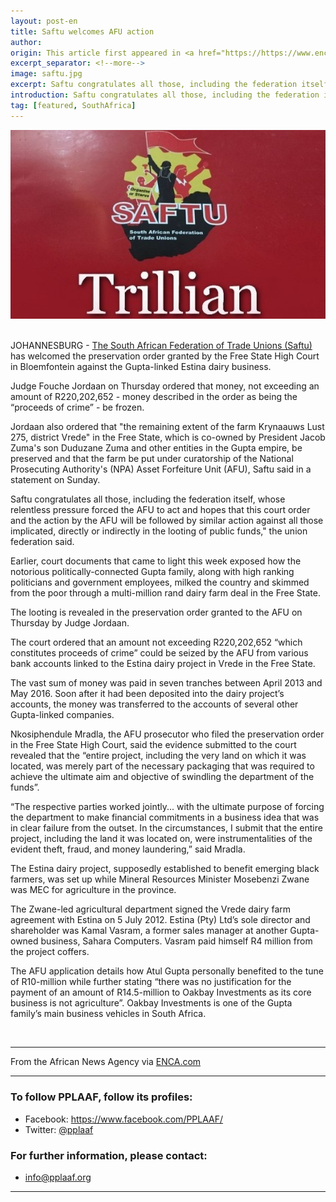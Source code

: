 ```yaml
---
layout: post-en
title: Saftu welcomes AFU action
author: 
origin: This article first appeared in <a href="https://https://www.enca.com/south-africa/saftu-welcomes-afu-s-action-to-recover-gupta-linked-proceeds-of-crime" target="_blank">ENCA</a>
excerpt_separator: <!--more-->
image: saftu.jpg
excerpt: Saftu congratulates all those, including the federation itself, whose relentless pressure forced the AFU to act, the trade union said in a statement on Sunday. 
introduction: Saftu congratulates all those, including the federation itself, whose relentless pressure forced the AFU to act, the trade union said in a statement on Sunday. 
tag: [featured, SouthAfrica]
---
```


<img class="img-responsive img-post center-block" src="/img/posts/saftu.jpg">
<br>
<br>

JOHANNESBURG - [The South African Federation of Trade Unions (Saftu)](http://saftu.org.za/) has welcomed the preservation order granted by the Free State High Court in Bloemfontein against the Gupta-linked Estina dairy business.

Judge Fouche Jordaan on Thursday ordered that money, not exceeding an amount of R220,202,652 - money described in the order as being the “proceeds of crime” - be frozen.

Jordaan also ordered that "the remaining extent of the farm Krynaauws Lust 275, district Vrede" in the Free State, which is co-owned by President Jacob Zuma's son Duduzane Zuma and other entities in the Gupta empire, be preserved and that the farm be put under curatorship of the National Prosecuting Authority's (NPA) Asset Forfeiture Unit (AFU), Saftu said in a statement on Sunday.

Saftu congratulates all those, including the federation itself, whose relentless pressure forced the AFU to act and hopes that this court order and the action by the AFU will be followed by similar action against all those implicated, directly or indirectly in the looting of public funds," the union federation said.

Earlier, court documents that came to light this week exposed how the notorious politically-connected Gupta family, along with high ranking politicians and government employees, milked the country and skimmed from the poor through a multi-million rand dairy farm deal in the Free State.

The looting is revealed in the preservation order granted to the AFU on Thursday by Judge Jordaan.

The court ordered that an amount not exceeding R220,202,652 “which constitutes proceeds of crime” could be seized by the AFU from various bank accounts linked to the Estina dairy project in Vrede in the Free State.

The vast sum of money was paid in seven tranches between April 2013 and May 2016. Soon after it had been deposited into the dairy project’s accounts, the money was transferred to the accounts of several other Gupta-linked companies.

Nkosiphendule Mradla, the AFU prosecutor who filed the preservation order in the Free State High Court, said the evidence submitted to the court revealed that the “entire project, including the very land on which it was located, was merely part of the necessary packaging that was required to achieve the ultimate aim and objective of swindling the department of the funds”.

“The respective parties worked jointly... with the ultimate purpose of forcing the department to make financial commitments in a business idea that was in clear failure from the outset. In the circumstances, I submit that the entire project, including the land it was located on, were instrumentalities of the evident theft, fraud, and money laundering,” said Mradla.

The Estina dairy project, supposedly established to benefit emerging black farmers, was set up while Mineral Resources Minister Mosebenzi Zwane was MEC for agriculture in the province.

The Zwane-led agricultural department signed the Vrede dairy farm agreement with Estina on 5 July 2012. Estina (Pty) Ltd’s sole director and shareholder was Kamal Vasram, a former sales manager at another Gupta-owned business, Sahara Computers. Vasram paid himself R4 million from the project coffers.

The AFU application details how Atul Gupta personally benefited to the tune of R10-million while further stating “there was no justification for the payment of an amount of R14.5-million to Oakbay Investments as its core business is not agriculture”. Oakbay Investments is one of the Gupta family’s main business vehicles in South Africa.

<br>

-----

From the African News Agency via <a href="https://www.enca.com/south-africa/saftu-welcomes-afu-s-action-to-recover-gupta-linked-proceeds-of-crime" target="_blank">ENCA.com</a>

----------------------

### To follow PPLAAF, follow its profiles:
- Facebook: <https://www.facebook.com/PPLAAF/>
- Twitter: [@pplaaf](https://twitter.com/pplaaf)

### For further information, please contact:
- [info@pplaaf.org](mailto:info@pplaaf.org)



-----
